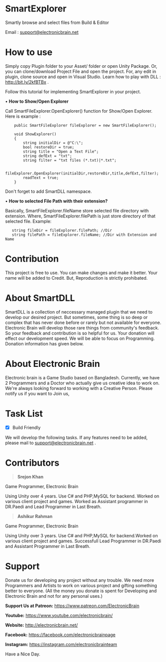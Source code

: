 # SmartExplorer
Smartly browse and select files from Build & Editor

Email : support@electronicbrain.net 


# How to use
Simply copy Plugin folder to your Asset/ folder or open Unity Package. Or, you can clone/download Project File and open the project. For, any edit in plugin, clone source and open in Visual Studio. Learn how to play with DLL : http://bit.ly/2kfBTBx .

Follow this tutorial for implementing SmartExplorer in your project. 

• **How to Show/Open Explorer** 

Call SmartFileExplorer.OpenExplorer() function for Show/Open Explorer. Here is example : 

```
    public SmartFileExplorer fileExplorer = new SmartFileExplorer();

    void ShowExplorer()
    {
        string initialDir = @"C:\";
        bool restoreDir = true;
        string title = "Open a Text File";
        string defExt = "txt";
        string filter = "txt files (*.txt)|*.txt";

        fileExplorer.OpenExplorer(initialDir,restoreDir,title,defExt,filter);
        readText = true;
    }
```
Don't forget to add SmartDLL namespace. 

• **How to selected File Path with their extension?**

Basically, SmartFileExplorer.fileName store selected file directory with extension. Where, SmartFileExplorer.filePath is just store directory of that selected file. Example:

```
   string fileDir = fileExplorer.filePath; //Dir
   string filePath = fileExplorer.fileName; //Dir with Extension and Name
```

# Contribution 
This project is free to use. You can make changes and make it better. Your name will be added to Credit. But, Reproduction is strictly prohibated.

# About SmartDLL 
SmartDLL is a collection of neccessary managed plugin that we need to develop our desired project. But sometimes, some thing is so deep or complex that has never done before or rarely but not available for everyone. 
Electronic Brain will develop those rare things from community's feedback. So your feedback and contribution is so helpful for us. Your donation will effect our development speed. We will be able to focus on Programming. Donation information has given below. 

# About Electronic Brain 
Electronic brain is a Game Studio based on Bangladesh. Currently, we have 2 Programmers and a Doctor who actually give us creative idea to work on. We're always looking forward to working with a Creative Person. Please notify us if you want to Join us,

# Task List
- [x] Build Friendly

We will develop the following tasks. If any features need to be added, please mail to support@electronicbrain.net . 

# Contributors 
 >**Srejon Khan**
 
 Game Programmer, Electronic Brain 
 
Using Unity over 4 years. Use C# and PHP,MySQL for backend. Worked on various client project and games. Worked as Assistant programmer in DR.Paedi and Lead Programmer in Last Breath.  

 >**Ashikur Rahman** 
 
 Game Programmer, Electronic Brain 
 
Using Unity over 3 years. Use C# and PHP,MySQL for backend.Worked on various client project and games. Successfull Lead Programmer in DR.Paedi and Assistant Programmer in Last Breath.  

# Support
Donate us for developing any project without any trouble. We need more Programmers and Artists to work on various project and gifting something better to everyone. (All the money you donate is spent for Developing and Electronic Brain and not for any personal uses.)

**Support Us at Patreon:** https://www.patreon.com/ElectronicBrain

**Youtube:** https://www.youtube.com/electronicbrain/ 

**Website:** http://electronicbrain.net/ 

**Facebook:** https://facebook.com/electronicbrainpage

**Instagram:** https://instagram.com/electronicbrainteam


Have a Nice Day.
